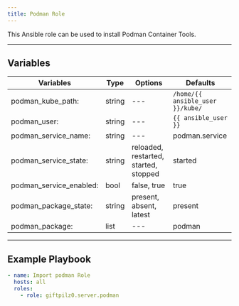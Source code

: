 ```yaml
---
title: Podman Role
---
```


This Ansible role can be used to install Podman Container Tools.

______________________________________________________________________

## Variables

| Variables               | Type   | Options                               | Defaults                         |
| ----------------------- | ------ | ------------------------------------- | -------------------------------- |
| podman_kube_path:       | string | ---                                   | `/home/{{ ansible_user }}/kube/` |
| podman_user:            | string | ---                                   | `{{ ansible_user }}`             |
| podman_service_name:    | string | ---                                   | podman.service                   |
| podman_service_state:   | string | reloaded, restarted, started, stopped | started                          |
| podman_service_enabled: | bool   | false, true                           | true                             |
| podman_package_state:   | string | present, absent, latest               | present                          |
| podman_package:         | list   | ---                                   | podman                           |

______________________________________________________________________

## Example Playbook

```yaml
- name: Import podman Role
  hosts: all
  roles:
    - role: giftpilz0.server.podman
```
